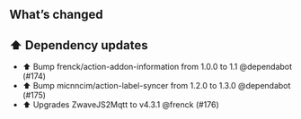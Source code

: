 ## What’s changed

## ⬆️ Dependency updates

- ⬆️ Bump frenck/action-addon-information from 1.0.0 to 1.1 @dependabot (#174)
- ⬆️ Bump micnncim/action-label-syncer from 1.2.0 to 1.3.0 @dependabot (#175)
- ⬆️ Upgrades ZwaveJS2Mqtt to v4.3.1 @frenck (#176)
